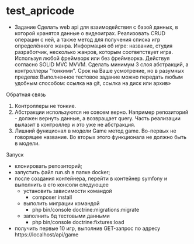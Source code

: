 # test_apricode

- Задание
Сделать web api для взаимодействия с базой данных, в которой хранятся данные о видеоиграх.
Реализовать CRUD операции с ней, а также метод для получения списка игр определённого жанра. 
Информация об игре: название, студия разработчик, несколько жанров, которым соответствует игра. 
Используя любой фреймворк или без фреймворка. Действуя согласно SOLID MVC MVVM.
Сделать минимум 3 слоя абстракций, а контроллеры "тонкими".
Срок на Ваше усмотрение, но в разумных пределах
Выполненное тестовое задание можно передать любым удобным способом: ссылка на git, ссылка на диск или архив»

Обратная связь
1. Контроллеры не тонкие.
2. Абстракции используются не совсем верно. Например репозиторий - должен вернуть данные, а возвращает query. Часть реализации вылазит в контроллер и это уже не абстракция.
3. Лишний функционал в модели Game метод game. Во-первых не говорящее название. Во вторых этого функционала не должно быть в модели.

Запуск
- клонировать репозиторий;
- запустить файл run.sh в папке docker;
- после создания контейнера, перейти в контейнер symfony и выполнить в его консоли следующее
    - установить зависимости командой
        - composer install
    - выполить миграции командой
        - php bin/console doctrine:migrations:migrate
    - заполнить бд тестовыми данными
        - php bin/console doctrine:fixtures:load
-  получить первые 10 игр, выполнив GET-запрос по адресу https://localhost/api/game
